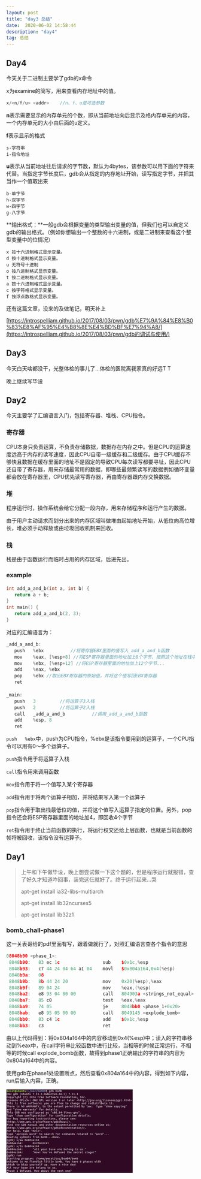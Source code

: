 ```yaml
---
layout: post
title: "day3 总结"
date:  2020-06-02 14:58:44
description: "day4"
tag: 总结
---
```


## Day4

今天关于二进制主要学了gdb的x命令

x为examine的简写，用来查看内存地址中的值。

```c
x/<n/f/u> <addr> 	//n、f、u是可选参数
```

**n**表示需要显示的内存单元的个数，即从当前地址向后显示及格内存单元的内容，一个内存单元的大小由后面的u定义。

**f**表示显示的格式

```
s-字符串
i-指令地址
```

**u**表示从当前地址往后请求的字节数，默认为4bytes，该参数可以用下面的字符来代替。当指定字节长度后，gdb会从指定的内存地址开始，读写指定字节，并把其当作一个值取出来

```
b-单字节
h-双字节
w-四字节
g-八字节
```

**输出格式：**一般gdb会根据变量的类型输出变量的值，但我们也可以自定义gdb的输出格式。（例如你想输出一个整数的十六进制，或是二进制来查看这个整型变量中的位情况）

```
x 按十六进制格式显示变量。
d 按十进制格式显示变量。
u 无符号十进制
o 按八进制格式显示变量。
t 按二进制格式显示变量。
a 按十六进制格式显示变量。
c 按字符格式显示变量。
f 按浮点数格式显示变量。
```

还有这篇文章，没来的及做笔记，明天补上

[https://introspelliam.github.io/2017/08/03/pwn/gdb%E7%9A%84%E8%B0%83%E8%AF%95%E4%B8%8E%E4%BD%BF%E7%94%A8/](https://introspelliam.github.io/2017/08/03/pwn/gdb的调试与使用/)



## Day3

今天白天啥都没干，光整体检的事儿了...体检的医院离我家真的好远T T

晚上继续写毕设



## Day2

今天主要学了汇编语言入门，包括寄存器、堆栈、CPU指令。

### 寄存器

​	CPU本身只负责运算，不负责存储数据，数据存在内存之中。但是CPU的运算速度远高于内存的读写速度，因此CPU自带一级缓存和二级缓存。由于CPU缓存不够快且数据在缓存里面的地址不是固定的导致CPU每次读写都要寻址，因此CPU还自带了寄存器，用来存储最常用的数据，即哪些最频繁读写的数据例如循环变量都会放在寄存器里，CPU优先读写寄存器，再由寄存器跟内存交换数据。

### 堆

程序运行时，操作系统会给它分配一段内存，用来存储程序和运行产生的数据。

由于用户主动请求而划分出来的内存区域叫做堆由起始地址开始，从低位向高位增长，堆必须手动释放或由垃圾回收机制来回收。

### 栈

栈是由于函数运行而临时占用的内存区域，后进先出。

### example

```c
int add_a_and_b(int a, int b) {
   return a + b;
}
int main() {
   return add_a_and_b(2, 3);
}
```

对应的汇编语言为：

```c
_add_a_and_b:
   push   %ebx			//将寄存器EBX里面的值写入_add_a_and_b函数
   mov    %eax, [%esp+8] //将ESP寄存器里面的地址加上8个字节，按照这个地址在栈中取出数据，并将数据写入EAX寄存器
   mov    %ebx, [%esp+12] //将ESP寄存器里面的地址加上12个字节...
   add    %eax, %ebx 
   pop    %ebx //取出EBX寄存器的原始值，并将这个值写回EBX寄存器
   ret  

_main:
   push   3			//将运算子3入栈
   push   2			//将运算子2入栈
   call   _add_a_and_b 			//调用_add_a_and_b函数
   add    %esp, 8
   ret
```

`push   %ebx`中，push为CPU指令，%ebx是该指令要用到的运算子，一个CPU指令可以用有0～多个运算子。

`push`指令用于将运算子入栈

`call`指令用来调用函数

`mov`指令用于将一个值写入某个寄存器

`add`指令用于将两个运算子相加，并将结果写入第一个运算子

`pop`指令用于取出栈最低位的值，并将这个值写入运算子指定的位置。另外，pop指令还会将ESP寄存器里面的地址加4，即回收4个字节

`ret`指令用于终止当前函数的执行，将运行权交还给上层函数，也就是当前函数的帧将被回收，该指令没有运算子。



## Day1

> 上午和下午做毕设，晚上想尝试做一下这个题的，但是程序运行就报错，查了好久才知道咋回事，装完这仨就好了。终于运行起来...哭
>
> apt-get install ia32-libs-multiarch
>
> apt-get install lib32ncurses5
>
> apt-get install lib32z1

### bomb_chall-phase1

这一关表哥给的pdf里面有写，跟着做就行了，对照汇编语言查各个指令的意思

```c++
08048b90 <phase_1>:
 8048b90:	83 ec 1c             	sub    $0x1c,%esp			
 8048b93:	c7 44 24 04 64 a1 04 	movl   $0x804a164,0x4(%esp)			
 8048b9a:	08 
 8048b9b:	8b 44 24 20          	mov    0x20(%esp),%eax
 8048b9f:	89 04 24             	mov    %eax,(%esp)
 8048ba2:	e8 93 04 00 00       	call   804903a <strings_not_equal>
 8048ba7:	85 c0                	test   %eax,%eax
 8048ba9:	74 05                	je     8048bb0 <phase_1+0x20>
 8048bab:	e8 95 05 00 00       	call   8049145 <explode_bomb>
 8048bb0:	83 c4 1c             	add    $0x1c,%esp
 8048bb3:	c3                   	ret   
```

由以上代码得到：将0x804a164中的内容移动到0x4(%esp)中；读入的字符串移动到%eax中，在call字符串比较函数中进行比较，当相等的时候正常运行，不相等的时候call explode_bomb函数，故得到phase1正确输出的字符串的内容为0x804a164中的内容。

​	使用gdb在phase1处设置断点，然后查看0x804a164中的内容，得到如下内容，run后输入内容，正确。

<img src="/images/oj_wp/image-20200530234518288.png" alt="image-20200530234518288" style="zoom: 33%;" />



